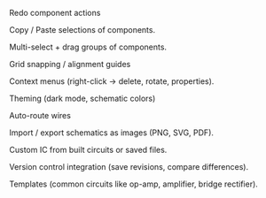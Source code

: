 Redo component actions

Copy / Paste selections of components.

Multi-select + drag groups of components.

Grid snapping / alignment guides

Context menus (right-click → delete, rotate, properties).

Theming (dark mode, schematic colors)

Auto-route wires

Import / export schematics as images (PNG, SVG, PDF).

Custom IC from built circuits or saved files.

Version control integration (save revisions, compare differences).

Templates (common circuits like op-amp, amplifier, bridge rectifier).
